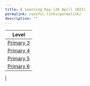 ```yaml
---
title: E Learning Day (26 April 2023)
permalink: /useful-links/permalink/
description: ""
---
```



|Level | 
| -------- |
| [Primary 3](/files/p3_%20e-learning%20lesson%20plans%20(26%20april%202023).pdf)    | 
| [Primary 4]()|
| [Primary 5](/files/p5_%20e-learning%20lesson%20plans%20(26%20april%202023).pdf)|
|[Primary 6]()|
|

